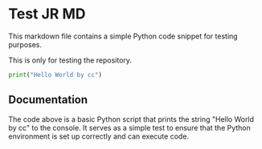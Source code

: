 # Test JR MD

This markdown file contains a simple Python code snippet for testing purposes.

This is only for testing the repository.

```python
print("Hello World by cc")
```

## Documentation

The code above is a basic Python script that prints the string "Hello World by cc" to the console. It serves as a simple test to ensure that the Python environment is set up correctly and can execute code.
